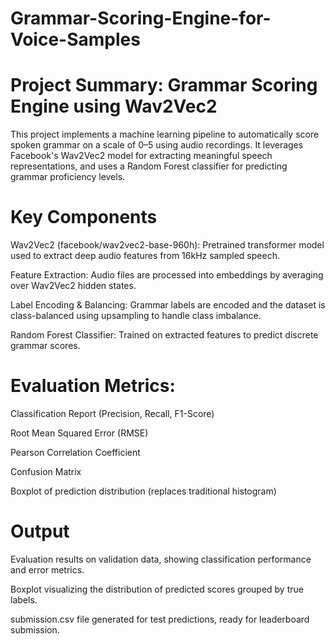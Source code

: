 # Grammar-Scoring-Engine-for-Voice-Samples

# Project Summary: Grammar Scoring Engine using Wav2Vec2
This project implements a machine learning pipeline to automatically score spoken grammar on a scale of 0–5 using audio recordings. It leverages Facebook's Wav2Vec2 model for extracting meaningful speech representations, and uses a Random Forest classifier for predicting grammar proficiency levels.

# Key Components
Wav2Vec2 (facebook/wav2vec2-base-960h): Pretrained transformer model used to extract deep audio features from 16kHz sampled speech.

Feature Extraction: Audio files are processed into embeddings by averaging over Wav2Vec2 hidden states.

Label Encoding & Balancing: Grammar labels are encoded and the dataset is class-balanced using upsampling to handle class imbalance.

Random Forest Classifier: Trained on extracted features to predict discrete grammar scores.

# Evaluation Metrics:

Classification Report (Precision, Recall, F1-Score)

Root Mean Squared Error (RMSE)

Pearson Correlation Coefficient

Confusion Matrix

Boxplot of prediction distribution (replaces traditional histogram)

# Output
Evaluation results on validation data, showing classification performance and error metrics.

Boxplot visualizing the distribution of predicted scores grouped by true labels.

submission.csv file generated for test predictions, ready for leaderboard submission.

